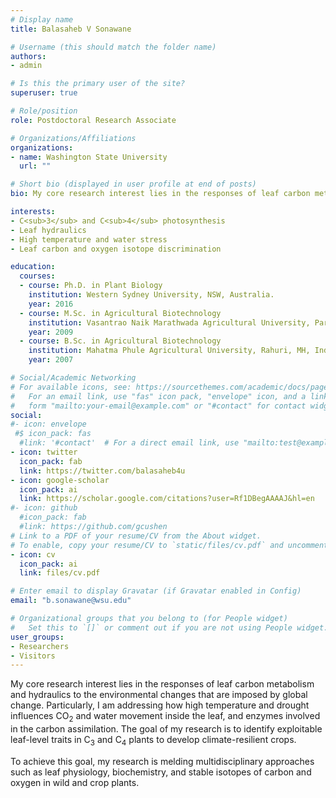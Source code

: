 ```yaml
---
# Display name
title: Balasaheb V Sonawane

# Username (this should match the folder name)
authors:
- admin

# Is this the primary user of the site?
superuser: true

# Role/position
role: Postdoctoral Research Associate

# Organizations/Affiliations
organizations:
- name: Washington State University
  url: ""

# Short bio (displayed in user profile at end of posts)
bio: My core research interest lies in the responses of leaf carbon metabolism and hydraulics to the environmental changes that are imposed by global change.

interests:
- C<sub>3</sub> and C<sub>4</sub> photosynthesis
- Leaf hydraulics
- High temperature and water stress
- Leaf carbon and oxygen isotope discrimination

education:
  courses:
  - course: Ph.D. in Plant Biology
    institution: Western Sydney University, NSW, Australia.
    year: 2016
  - course: M.Sc. in Agricultural Biotechnology
    institution: Vasantrao Naik Marathwada Agricultural University, Parabhani, MH, India.
    year: 2009
  - course: B.Sc. in Agricultural Biotechnology
    institution: Mahatma Phule Agricultural University, Rahuri, MH, India.
    year: 2007

# Social/Academic Networking
# For available icons, see: https://sourcethemes.com/academic/docs/page-builder/#icons
#   For an email link, use "fas" icon pack, "envelope" icon, and a link in the
#   form "mailto:your-email@example.com" or "#contact" for contact widget.
social:
#- icon: envelope
 #$ icon_pack: fas
  #link: '#contact'  # For a direct email link, use "mailto:test@example.org".
- icon: twitter
  icon_pack: fab
  link: https://twitter.com/balasaheb4u
- icon: google-scholar
  icon_pack: ai
  link: https://scholar.google.com/citations?user=Rf1DBegAAAAJ&hl=en
#- icon: github
  #icon_pack: fab
  #link: https://github.com/gcushen
# Link to a PDF of your resume/CV from the About widget.
# To enable, copy your resume/CV to `static/files/cv.pdf` and uncomment the lines below.
- icon: cv
  icon_pack: ai
  link: files/cv.pdf

# Enter email to display Gravatar (if Gravatar enabled in Config)
email: "b.sonawane@wsu.edu"

# Organizational groups that you belong to (for People widget)
#   Set this to `[]` or comment out if you are not using People widget.
user_groups:
- Researchers
- Visitors
---
```

My core research interest lies in the responses of leaf carbon metabolism and hydraulics to the environmental changes that are imposed by global change. Particularly, I am addressing how high temperature and drought influences CO<sub>2</sub> and water movement inside the leaf, and enzymes involved in the carbon assimilation. The goal of my research is to identify exploitable leaf-level traits in C<sub>3</sub> and C<sub>4</sub> plants to develop climate-resilient crops.

To achieve this goal, my research is melding multidisciplinary approaches such as leaf physiology, biochemistry, and stable isotopes of carbon and oxygen in wild and crop plants.
